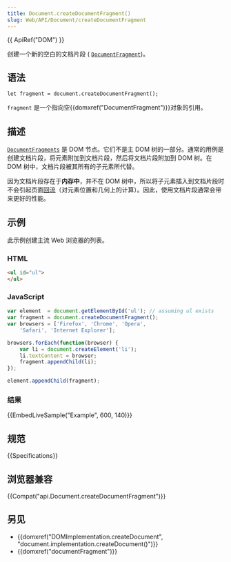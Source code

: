 ```yaml
---
title: Document.createDocumentFragment()
slug: Web/API/Document/createDocumentFragment
---
```

{{ ApiRef("DOM") }}

创建一个新的空白的文档片段 ( [`DocumentFragment`](/zh-CN/docs/DOM/DocumentFragment))。

## 语法

```plain
let fragment = document.createDocumentFragment();
```

`fragment` 是一个指向空{{domxref("DocumentFragment")}}对象的引用。

## 描述

[`DocumentFragments`](/zh-CN/docs/DOM/DocumentFragment) 是 DOM 节点。它们不是主 DOM 树的一部分。通常的用例是创建文档片段，将元素附加到文档片段，然后将文档片段附加到 DOM 树。在 DOM 树中，文档片段被其所有的子元素所代替。

因为文档片段存在于**内存中**，并不在 DOM 树中，所以将子元素插入到文档片段时不会引起页面[回流](/zh-CN/docs/Glossary/Reflow)（对元素位置和几何上的计算）。因此，使用文档片段通常会带来更好的性能。

## 示例

此示例创建主流 Web 浏览器的列表。

### HTML

```html
<ul id="ul">
</ul>
```

### JavaScript

```js
var element  = document.getElementById('ul'); // assuming ul exists
var fragment = document.createDocumentFragment();
var browsers = ['Firefox', 'Chrome', 'Opera',
    'Safari', 'Internet Explorer'];

browsers.forEach(function(browser) {
    var li = document.createElement('li');
    li.textContent = browser;
    fragment.appendChild(li);
});

element.appendChild(fragment);
```

### 结果

{{EmbedLiveSample("Example", 600, 140)}}

## 规范

{{Specifications}}

## 浏览器兼容

{{Compat("api.Document.createDocumentFragment")}}

## 另见

- {{domxref("DOMImplementation.createDocument", "document.implementation.createDocument()")}}
- {{domxref("documentFragment")}}
